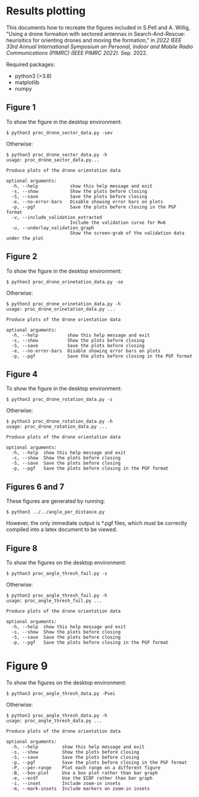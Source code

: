 # Results plotting

This documents how to recreate the figures included in S.Pell and A. Willig, "Using a drone formation with sectored antennas in Search-And-Rescue: heurisitics for orienting drones and moving the formation," in *2022 IEEE 33rd Annual International Symposium on Personal, Indoor and Mobile Radio Communications (PIMRC) (IEEE PIMRC 2022).* Sep. 2022.

Required packages:
 - python3 (>3.8)
 - matplotlib
 - numpy

## Figure 1
To show the figure in the desktop environment:
```shell
$ python3 proc_drone_sector_data.py -sev
```

Otherwise:
```shell
$ python3 proc_drone_sector_data.py -h
usage: proc_drone_sector_data.py...

Produce plots of the drone orientation data

optional arguments:
  -h, --help            show this help message and exit
  -s, --show            Show the plots before closing
  -S, --save            Save the plots before closing
  -e, --no-error-bars   Disable showing error bars on plots
  -p, --pgf             Save the plots before closing in the PGF format
  -v, --include_validation_extracted
                        Include the validation curve for M=6
  -u, --underlay_validation_graph
                        Show the screen-grab of the validation data under the plot
```

## Figure 2
To show the figure in the desktop environment:
```shell
$ python3 proc_drone_orinetation_data.py -se
```

Otherwise:
```shell
$ python3 proc_drone_orinetation_data.py -h
usage: proc_drone_orinetation_data.py ...

Produce plots of the drone orientation data

optional arguments:
  -h, --help           show this help message and exit
  -s, --show           Show the plots before closing
  -S, --save           Save the plots before closing
  -e, --no-error-bars  Disable showing error bars on plots
  -p, --pgf            Save the plots before closing in the PGF format
```

## Figure 4
To show the figure in the desktop environment:
```shell
$ python3 proc_drone_rotation_data.py -s
```

Otherwise:
```shell
$ python3 proc_drone_rotation_data.py -h
usage: proc_drone_rotation_data.py ...

Produce plots of the drone orientation data

optional arguments:
  -h, --help  show this help message and exit
  -s, --show  Show the plots before closing
  -S, --save  Save the plots before closing
  -p, --pgf   Save the plots before closing in the PGF format
```

## Figures 6 and 7
These figures are generated by running:
```shell
$ python3 ../../angle_per_distance.py
```
However, the only immediate output is \*.pgf files, which must be correctly compiled into a latex document to be viewed.

## Figure 8
To show the figures on the desktop environment:
```shell
$ python3 proc_angle_thresh_fail.py -s
```

Otherwise:
```shell
$ python3 proc_angle_thresh_fail.py -h
usage: proc_angle_thresh_fail.py ...

Produce plots of the drone orientation data

optional arguments:
  -h, --help  show this help message and exit
  -s, --show  Show the plots before closing
  -S, --save  Save the plots before closing
  -p, --pgf   Save the plots before closing in the PGF format
```

# Figure 9
To show the figures on the desktop environment:
```shell
$ python3 proc_angle_thresh_data.py -Psei
```

Otherwise:
```shell
$ python3 proc_angle_thresh_data.py -h
usage: proc_angle_thresh_data.py ...

Produce plots of the drone orientation data

optional arguments:
  -h, --help         show this help message and exit
  -s, --show         Show the plots before closing
  -S, --save         Save the plots before closing
  -p, --pgf          Save the plots before closing in the PGF format
  -P, --per-range    Plot each range on a different figure
  -B, --box-plot     Use a box plot rather than bar graph
  -e, --ecdf         Use the ECDF rather than bar graph
  -i, --inset        Include zoom-in insets
  -m, --mark-insets  Include markers on zoom-in insets
```

